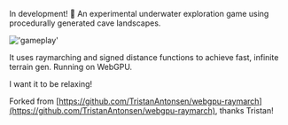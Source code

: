In development! 🚧 An experimental underwater exploration game using procedurally generated cave landscapes.

!['gameplay']([docs\screenshot.png](https://github.com/Propolisa/cenote/blob/main/docs/screenshot.png?raw=true))

It uses raymarching and signed distance functions to achieve fast, infinite terrain gen. Running on WebGPU.

I want it to be relaxing!

Forked from [https://github.com/TristanAntonsen/webgpu-raymarch](https://github.com/TristanAntonsen/webgpu-raymarch), thanks Tristan!

